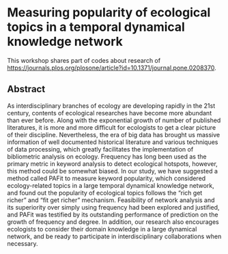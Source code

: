 # Measuring popularity of ecological topics in a temporal dynamical knowledge network
This workshop shares part of codes about research of https://journals.plos.org/plosone/article?id=10.1371/journal.pone.0208370.  

## Abstract  
As interdisciplinary branches of ecology are developing rapidly in the 21st century, contents of ecological researches have become more abundant than ever before. Along with the exponential growth of number of published literatures, it is more and more difficult for ecologists to get a clear picture of their discipline. Nevertheless, the era of big data has brought us massive information of well documented historical literature and various techniques of data processing, which greatly facilitates the implementation of bibliometric analysis on ecology. Frequency has long been used as the primary metric in keyword analysis to detect ecological hotspots, however, this method could be somewhat biased. In our study, we have suggested a method called PAFit to measure keyword popularity, which considered ecology-related topics in a large temporal dynamical knowledge network, and found out the popularity of ecological topics follows the “rich get richer” and “fit get richer” mechanism. Feasibility of network analysis and its superiority over simply using frequency had been explored and justified, and PAFit was testified by its outstanding performance of prediction on the growth of frequency and degree. In addition, our research also encourages ecologists to consider their domain knowledge in a large dynamical network, and be ready to participate in interdisciplinary collaborations when necessary.
